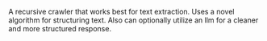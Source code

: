 A recursive crawler that works best for text extraction. Uses a novel algorithm for structuring text. Also can optionally utilize an llm for a cleaner and more structured response.

